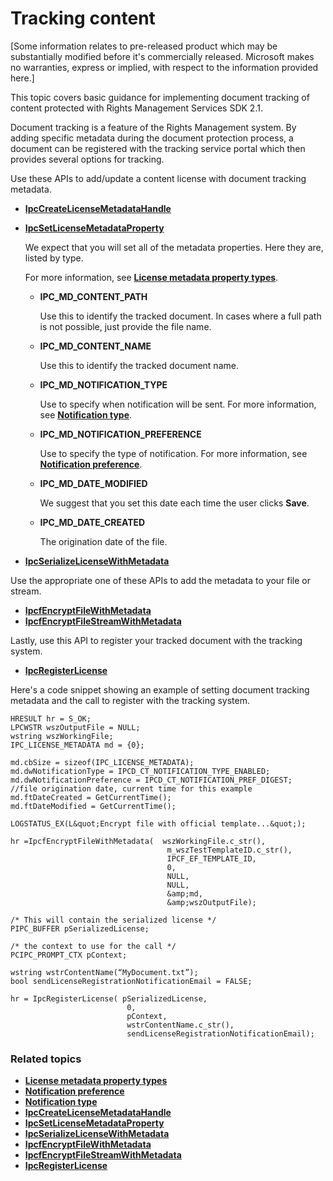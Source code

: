 ﻿
# Tracking content

\[Some information relates to pre-released product which may be substantially modified before it's commercially released. Microsoft makes no warranties, express or implied, with respect to the information provided here.\]

This topic covers basic guidance for implementing document tracking of content protected with Rights Management Services SDK 2.1.

Document tracking is a feature of the Rights Management system. By adding specific metadata during the document protection process, a document can be registered with the tracking service portal which then provides several options for tracking.

Use these APIs to add/update a content license with document tracking metadata.

-   [**IpcCreateLicenseMetadataHandle**](xref:msipc.ipccreatelicensemetadatahandle)
-   [**IpcSetLicenseMetadataProperty**](xref:msipc.ipcsetlicensemetadataproperty)

    We expect that you will set all of the metadata properties. Here they are, listed by type.

    For more information, see [**License metadata property types**](xref:msipc.license_metadata_property_types).

    -   **IPC\_MD\_CONTENT\_PATH**

        Use this to identify the tracked document. In cases where a full path is not possible, just provide the file name.

    -   **IPC\_MD\_CONTENT\_NAME**

        Use this to identify the tracked document name.

    -   **IPC\_MD\_NOTIFICATION\_TYPE**

        Use to specify when notification will be sent. For more information, see [**Notification type**](xref:msipc.notification_type).

    -   **IPC\_MD\_NOTIFICATION\_PREFERENCE**

        Use to specify the type of notification. For more information, see [**Notification preference**](xref:msipc.notification_preference).

    -   **IPC\_MD\_DATE\_MODIFIED**

        We suggest that you set this date each time the user clicks **Save**.

    -   **IPC\_MD\_DATE\_CREATED**

        The origination date of the file.

-   [**IpcSerializeLicenseWithMetadata**](xref:msipc.ipcserializelicensemetadata)

Use the appropriate one of these APIs to add the metadata to your file or stream.

-   [**IpcfEncryptFileWithMetadata**](xref:msipc.ipcfencryptfilewithmetadata)
-   [**IpcfEncryptFileStreamWithMetadata**](xref:msipc.ipcfencryptfilestreamwithmetadata)

Lastly, use this API to register your tracked document with the tracking system.

-   [**IpcRegisterLicense**](xref:msipc.ipcregisterlicense)

Here's a code snippet showing an example of setting document tracking metadata and the call to register with the tracking system.



    HRESULT hr = S_OK;
    LPCWSTR wszOutputFile = NULL;
    wstring wszWorkingFile;
    IPC_LICENSE_METADATA md = {0};

    md.cbSize = sizeof(IPC_LICENSE_METADATA);
    md.dwNotificationType = IPCD_CT_NOTIFICATION_TYPE_ENABLED;
    md.dwNotificationPreference = IPCD_CT_NOTIFICATION_PREF_DIGEST;
    //file origination date, current time for this example
    md.ftDateCreated = GetCurrentTime();
    md.ftDateModified = GetCurrentTime();

    LOGSTATUS_EX(L&quot;Encrypt file with official template...&quot;);

    hr =IpcfEncryptFileWithMetadata(  wszWorkingFile.c_str(),
                                       m_wszTestTemplateID.c_str(),
                                       IPCF_EF_TEMPLATE_ID,
                                       0,
                                       NULL,
                                       NULL,
                                       &amp;md,
                                       &amp;wszOutputFile);

    /* This will contain the serialized license */
    PIPC_BUFFER pSerializedLicense;

    /* the context to use for the call */
    PCIPC_PROMPT_CTX pContext;

    wstring wstrContentName(“MyDocument.txt”);
    bool sendLicenseRegistrationNotificationEmail = FALSE;

    hr = IpcRegisterLicense( pSerializedLicense,
                              0,
                              pContext,
                              wstrContentName.c_str(),
                              sendLicenseRegistrationNotificationEmail);


### Related topics


* [**License metadata property types**](xref:msipc.license_metadata_property_types)
* [**Notification preference**](xref:msipc.notification_preference)
* [**Notification type**](xref:msipc.notification_type)
* [**IpcCreateLicenseMetadataHandle**](xref:msipc.ipccreatelicensemetadatahandle)
* [**IpcSetLicenseMetadataProperty**](xref:msipc.ipcsetlicensemetadataproperty)
* [**IpcSerializeLicenseWithMetadata**](xref:msipc.ipcserializelicensemetadata)
* [**IpcfEncryptFileWithMetadata**](xref:msipc.ipcfencryptfilewithmetadata)
* [**IpcfEncryptFileStreamWithMetadata**](xref:msipc.ipcfencryptfilestreamwithmetadata)
* [**IpcRegisterLicense**](xref:msipc.ipcregisterlicense)
 

 
